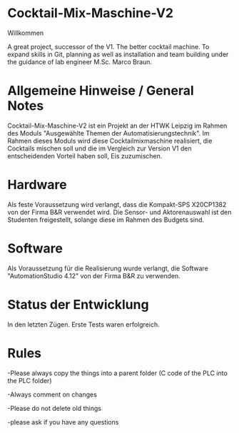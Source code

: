 # Cocktail-Mix-Maschine-V2
Willkommen 

A great project, successor of the V1. The better cocktail machine. To expand skills in Git, planning as well as installation and team building under the guidance of lab engineer M.Sc. Marco Braun.

# Allgemeine Hinweise / General Notes
Cocktail-Mix-Maschine-V2 ist ein Projekt an der HTWK Leipzig im Rahmen des Moduls "Ausgewählte Themen der Automatisierungstechnik". 
Im Rahmen dieses Moduls wird diese Cocktailmixmaschine realisiert, die Cocktails mischen soll und die im Vergleich zur Version V1 den entscheidenden Vorteil haben soll, Eis zuzumischen.


# Hardware
Als feste Voraussetzung wird verlangt, dass die Kompakt-SPS X20CP1382 von der Firma B&R verwendet wird.
Die Sensor- und Aktorenauswahl ist den Studenten freigestellt, solange diese im Rahmen des Budgets sind.


# Software 
Als Voraussetzung für die Realisierung wurde verlangt, die Software "AutomationStudio 4.12" von der Firma B&R zu verwenden.


# Status der Entwicklung
In den letzten Zügen.
Erste Tests waren erfolgreich.

# Rules 

-Please always copy the things into a parent folder 
(C code of the PLC into the PLC folder)

-Always comment on changes

-Please do not delete old things  

-please ask if you have any questions
